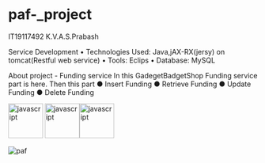 # paf-_project

IT19117492
K.V.A.S.Prabash

Service Development
•	Technologies Used: Java,jAX-RX(jersy) on tomcat(Restful web service)
•	Tools: Eclips
•	Database: MySQL

About project - Funding service 
                In this GadegetBadgetShop Funding service part is here. 
                Then this part 
                     ● Insert Funding
                     ● Retrieve Funding
                     ● Update Funding
                     ● Delete Funding

<img src="https://www.logo.wine/a/logo/Java_(programming_language)/Java_(programming_language)-Logo.wine.svg" alt="javascript" width="70" height="70"/> <img src="https://cdn.worldvectorlogo.com/logos/eclipse-11.svg" alt="javascript" width="70" height="70"/><img src="https://seeklogo.com/images/M/mysql-logo-69B39F7D18-seeklogo.com.png" alt="javascript" width="70" height="70"/>


![paf](https://user-images.githubusercontent.com/57107463/118290658-4bb36500-b4f4-11eb-8185-597ce34262d7.PNG)
